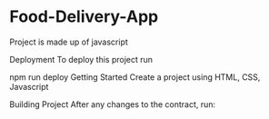 # Food-Delivery-App
Project is made up of javascript

Deployment
To deploy this project run

  npm run deploy
Getting Started
Create a project using 
HTML, CSS, Javascript

Building Project
After any changes to the contract, run:
